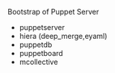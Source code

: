 Bootstrap of Puppet Server
  - puppetserver
  - hiera (deep_merge,eyaml)
  - puppetdb
  - puppetboard
  - mcollective
